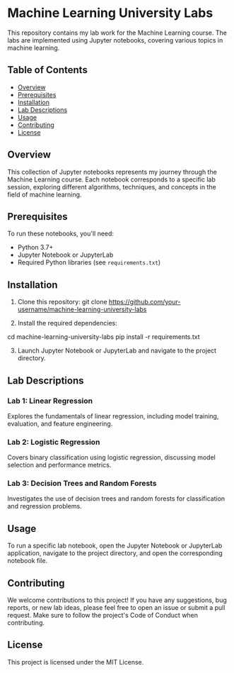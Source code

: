 # Machine Learning University Labs

This repository contains my lab work for the Machine Learning course. The labs are implemented using Jupyter notebooks, covering various topics in machine learning.

## Table of Contents
- [Overview](#overview)
- [Prerequisites](#prerequisites)
- [Installation](#installation)
- [Lab Descriptions](#lab-descriptions)
- [Usage](#usage)
- [Contributing](#contributing)
- [License](#license)

## Overview

This collection of Jupyter notebooks represents my journey through the Machine Learning course. Each notebook corresponds to a specific lab session, exploring different algorithms, techniques, and concepts in the field of machine learning.

## Prerequisites

To run these notebooks, you'll need:

- Python 3.7+
- Jupyter Notebook or JupyterLab
- Required Python libraries (see `requirements.txt`)

## Installation

1. Clone this repository:
git clone https://github.com/your-username/machine-learning-university-labs


2. Install the required dependencies:

cd machine-learning-university-labs
pip install -r requirements.txt


3. Launch Jupyter Notebook or JupyterLab and navigate to the project directory.

## Lab Descriptions

### Lab 1: Linear Regression
Explores the fundamentals of linear regression, including model training, evaluation, and feature engineering.

### Lab 2: Logistic Regression
Covers binary classification using logistic regression, discussing model selection and performance metrics.

### Lab 3: Decision Trees and Random Forests
Investigates the use of decision trees and random forests for classification and regression problems.

## Usage

To run a specific lab notebook, open the Jupyter Notebook or JupyterLab application, navigate to the project directory, and open the corresponding notebook file.

## Contributing

We welcome contributions to this project! If you have any suggestions, bug reports, or new lab ideas, please feel free to open an issue or submit a pull request. Make sure to follow the project's Code of Conduct when contributing.

## License

This project is licensed under the MIT License.